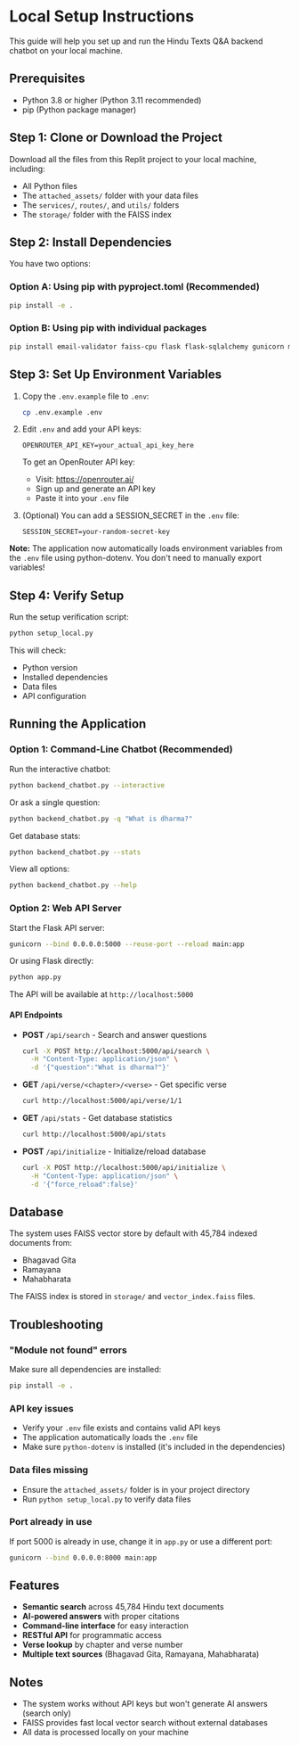 # Local Setup Instructions

This guide will help you set up and run the Hindu Texts Q&A backend chatbot on your local machine.

## Prerequisites

- Python 3.8 or higher (Python 3.11 recommended)
- pip (Python package manager)

## Step 1: Clone or Download the Project

Download all the files from this Replit project to your local machine, including:
- All Python files
- The `attached_assets/` folder with your data files
- The `services/`, `routes/`, and `utils/` folders
- The `storage/` folder with the FAISS index

## Step 2: Install Dependencies

You have two options:

### Option A: Using pip with pyproject.toml (Recommended)
```bash
pip install -e .
```

### Option B: Using pip with individual packages
```bash
pip install email-validator faiss-cpu flask flask-sqlalchemy gunicorn mistralai pandas psycopg2-binary python-dotenv qdrant-client requests werkzeug
```

## Step 3: Set Up Environment Variables

1. Copy the `.env.example` file to `.env`:
   ```bash
   cp .env.example .env
   ```

2. Edit `.env` and add your API keys:
   ```
   OPENROUTER_API_KEY=your_actual_api_key_here
   ```

   To get an OpenRouter API key:
   - Visit: https://openrouter.ai/
   - Sign up and generate an API key
   - Paste it into your `.env` file

3. (Optional) You can add a SESSION_SECRET in the `.env` file:
   ```
   SESSION_SECRET=your-random-secret-key
   ```

**Note:** The application now automatically loads environment variables from the `.env` file using python-dotenv. You don't need to manually export variables!

## Step 4: Verify Setup

Run the setup verification script:
```bash
python setup_local.py
```

This will check:
- Python version
- Installed dependencies
- Data files
- API configuration

## Running the Application

### Option 1: Command-Line Chatbot (Recommended)

Run the interactive chatbot:
```bash
python backend_chatbot.py --interactive
```

Or ask a single question:
```bash
python backend_chatbot.py -q "What is dharma?"
```

Get database stats:
```bash
python backend_chatbot.py --stats
```

View all options:
```bash
python backend_chatbot.py --help
```

### Option 2: Web API Server

Start the Flask API server:
```bash
gunicorn --bind 0.0.0.0:5000 --reuse-port --reload main:app
```

Or using Flask directly:
```bash
python app.py
```

The API will be available at `http://localhost:5000`

#### API Endpoints

- **POST** `/api/search` - Search and answer questions
  ```bash
  curl -X POST http://localhost:5000/api/search \
    -H "Content-Type: application/json" \
    -d '{"question":"What is dharma?"}'
  ```

- **GET** `/api/verse/<chapter>/<verse>` - Get specific verse
  ```bash
  curl http://localhost:5000/api/verse/1/1
  ```

- **GET** `/api/stats` - Get database statistics
  ```bash
  curl http://localhost:5000/api/stats
  ```

- **POST** `/api/initialize` - Initialize/reload database
  ```bash
  curl -X POST http://localhost:5000/api/initialize \
    -H "Content-Type: application/json" \
    -d '{"force_reload":false}'
  ```

## Database

The system uses FAISS vector store by default with 45,784 indexed documents from:
- Bhagavad Gita
- Ramayana
- Mahabharata

The FAISS index is stored in `storage/` and `vector_index.faiss` files.

## Troubleshooting

### "Module not found" errors
Make sure all dependencies are installed:
```bash
pip install -e .
```

### API key issues
- Verify your `.env` file exists and contains valid API keys
- The application automatically loads the `.env` file
- Make sure `python-dotenv` is installed (it's included in the dependencies)

### Data files missing
- Ensure the `attached_assets/` folder is in your project directory
- Run `python setup_local.py` to verify data files

### Port already in use
If port 5000 is already in use, change it in `app.py` or use a different port:
```bash
gunicorn --bind 0.0.0.0:8000 main:app
```

## Features

- **Semantic search** across 45,784 Hindu text documents
- **AI-powered answers** with proper citations
- **Command-line interface** for easy interaction
- **RESTful API** for programmatic access
- **Verse lookup** by chapter and verse number
- **Multiple text sources** (Bhagavad Gita, Ramayana, Mahabharata)

## Notes

- The system works without API keys but won't generate AI answers (search only)
- FAISS provides fast local vector search without external databases
- All data is processed locally on your machine
